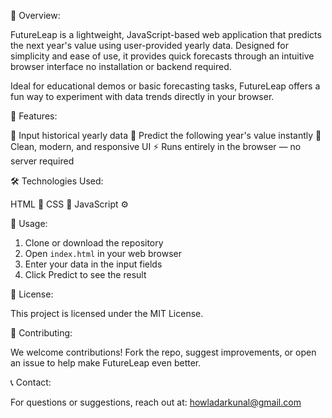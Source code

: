 📌 Overview:

FutureLeap is a lightweight, JavaScript-based web application that predicts the next year's value using user-provided yearly data. Designed for simplicity and ease of use, it provides quick forecasts through an intuitive browser interface no installation or backend required.

Ideal for educational demos or basic forecasting tasks, FutureLeap offers a fun way to experiment with data trends directly in your browser.


🚀 Features:

📅 Input historical yearly data
🔮 Predict the following year's value instantly
🎨 Clean, modern, and responsive UI
⚡ Runs entirely in the browser — no server required


🛠️ Technologies Used:

HTML 🧾
CSS 🎨
JavaScript ⚙️


🎯 Usage:

1. Clone or download the repository
2. Open `index.html` in your web browser
3. Enter your data in the input fields
4. Click Predict to see the result


📜 License:

This project is licensed under the MIT License.


🤝 Contributing:

We welcome contributions! Fork the repo, suggest improvements, or open an issue to help make FutureLeap even better.


📞 Contact:

For questions or suggestions, reach out at: howladarkunal@gmail.com
